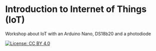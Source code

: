 # Introduction to Internet of Things (IoT)

Workshop about IoT with an Arduino Nano, DS18b20 and a photodiode

[![License: CC BY 4.0](https://img.shields.io/badge/License-CC%20BY%204.0-lightgrey.svg)](https://creativecommons.org/licenses/by/4.0/)
